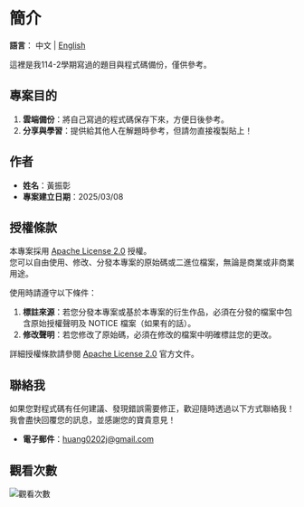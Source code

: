 # 簡介

**語言**： 中文 | [English](./README_EN.md)

這裡是我114-2學期寫過的題目與程式碼備份，僅供參考。 

## 專案目的

1. **雲端備份**：將自己寫過的程式碼保存下來，方便日後參考。  
2. **分享與學習**：提供給其他人在解題時參考，但請勿直接複製貼上！  

## 作者

- **姓名**：黃振彰  
- **專案建立日期**：2025/03/08

## 授權條款

本專案採用 [Apache License 2.0](https://www.apache.org/licenses/LICENSE-2.0) 授權。  
您可以自由使用、修改、分發本專案的原始碼或二進位檔案，無論是商業或非商業用途。  

使用時請遵守以下條件：

1. **標註來源**：若您分發本專案或基於本專案的衍生作品，必須在分發的檔案中包含原始授權聲明及 NOTICE 檔案（如果有的話）。
2. **修改聲明**：若您修改了原始碼，必須在修改的檔案中明確標註您的更改。

詳細授權條款請參閱 [Apache License 2.0](https://www.apache.org/licenses/LICENSE-2.0) 官方文件。

## 聯絡我

如果您對程式碼有任何建議、發現錯誤需要修正，歡迎隨時透過以下方式聯絡我！  
我會盡快回覆您的訊息，並感謝您的寶貴意見！

- **電子郵件**：[huang0202j@gmail.com](mailto:huang0202j@gmail.com)

## 觀看次數

![觀看次數](https://komarev.com/ghpvc/?username=huangzz02&style=for-the-badge&color=blue)
